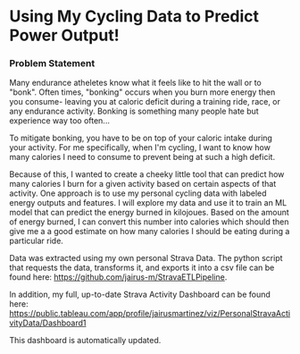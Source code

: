 # Using My Cycling Data to Predict Power Output!  

### Problem Statement

Many endurance atheletes know what it feels like to hit the wall or to "bonk". Often times, "bonking" occurs when you burn more energy then you consume- leaving you at caloric deficit during a training ride, race, or any endurance activity. Bonking is something many people hate but experience way too often...

To mitigate bonking, you have to be on top of your caloric intake during your activity. For me specifically, when I'm cycling, I want to know how many calories I need to consume to prevent being at such a high deficit. 

Because of this, I wanted to create a cheeky little tool that can predict how many calories I burn for a given activity based on certain aspects of that activity. One approach is to use my personal cycling data with labeled energy outputs and features. I will explore my data and use it to train an ML model that can predict the energy burned in kilojoues. Based on the amount of energy burned, I can convert this number into calories which should then give me a a good estimate on how many calories I should be eating during a particular ride. 

Data was extracted using my own personal Strava Data. The python script that requests the data, transforms it, and exports it into a csv file can be found here: https://github.com/jairus-m/StravaETLPipeline.

In addition, my full, up-to-date Strava Activity Dashboard can be found here: https://public.tableau.com/app/profile/jairusmartinez/viz/PersonalStravaActivityData/Dashboard1

This dashboard is automatically updated.
